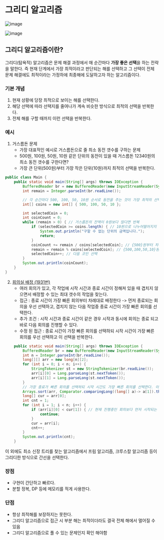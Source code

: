 # 그리디 알고리즘
![image](https://github.com/user-attachments/assets/804898c8-2d69-49fa-aade-e9fb297cea5b)

![image](https://github.com/user-attachments/assets/f9cede42-cb4e-49df-8183-5dffb1d2810f)

## 그리디 알고리즘이란?
그리디(탐욕적) 알고리즘은 문제 해결 과정에서 매 순간마다 **가장 좋은 선택**을 하는 전략을 말한다. 즉 현재 단계에서 가장 최적이라고 판단되는 해를 선택하고 그 선택이 전체 문제 해결에도 최적이라는 가정하에 최종해에 도달하고자 하는 알고리즘이다.
### 기본 개념
1. 현재 상황에 당장 최적으로 보이는 해를 선택한다.
2. 해당 선택에 따라 선택지를 줄여나가 계속 비슷한 방식으로 최적의 선택을 반복한다.
3. 전체 해를 구할 때까지 이런 선택을 반복한다.
### 예시
1. 거스름돈 문제
   * 가장 대표적인 예시로 거스름돈으로 줄 최소 동전 갯수를 구하는 문제
   * 500원, 100원, 50원, 10원 같은 단위의 동전이 있을 때 거스름돈 12340원의 최소 동전 갯수를 구한다면?
   * 가장 큰 단위(500원)부터 가장 작은 단위(10원)까지 최적의 선택을 반복한다.
   
```java
public class Main {
    public static void main(String[] args) throws IOException {
        BufferedReader br = new BufferedReader(new InputStreamReader(System.in));
        int remain = Integer.parseInt(br.readLine());

        // 각 순간마다 500, 100, 50, 10원 순서로 동전을 주는 것이 가장 최적의 선택
        int[] coins = new int[] { 500, 100, 50, 10 };

        int selectedCoin = 0;
        int coinCount = 0;
        while (remain > 0) { // 거스름돈의 잔액이 0원보다 많다면 반복
            if (selectedCoin >= coins.length) { // 10원으로 나누어떨어지지 않는다면 이 경우 문제를 해결할 수 없음
                System.out.println("구할 수 없는 단위의 금액입니다.");
                return;
            }
            coinCount += remain / coins[selectedCoin]; // {500}원부터 차례로 동전 갯수를 더해나감
            remain = remain % coins[selectedCoin]; // {500,100,50,10}원으로 거슬러줄 수 없는 나머지 금액을 구함
            selectedCoin++; // 다음 코인 선택
        }
        System.out.println(coinCount);
    }
}
```

2. [회의실 배정 (1931번)](https://www.acmicpc.net/problem/1931)
   * 여러 회의가 있고, 각 작업에 시작 시간과 종료 시간이 정해져 있을 때 겹치지 않으면서 배정할 수 있는 최대 갯수의 작업을 찾는다.
   * 접근 : 종료 시간이 가장 빠른 회의부터 차례대로 배정한다 -> 먼저 종료되는 회의을 우선 선택하고, 겹치지 않는 다음 작업중 종료 시간이 가장 빠른 회의를 선택한다.
   * 추가 조건 : 시작 시간과 종료 시간이 같은 경우 시작과 동시에 회의는 종료 되고 바로 다음 회의를 진행할 수 있다.
   * 수정 된 접근 : 종료 시간이 가장 빠른 회의를 선택하되 시작 시간이 가장 빠른 회의를 우선 선택하고 이 선택을 반복한다.
```java
    public static void main(String[] args) throws IOException {
        BufferedReader br = new BufferedReader(new InputStreamReader(System.in));
        int n = Integer.parseInt(br.readLine());
        long[][] arr = new long[n][2];
        for (int i = 0; i < n; i++) {
            StringTokenizer st = new StringTokenizer(br.readLine());
            arr[i][0] = Long.parseLong(st.nextToken());
            arr[i][1] = Long.parseLong(st.nextToken());
        }
        // 가장 종료가 빠른 회의를 선택하되 시작 시간도 가장 빠른 회의를 선택한다. 이를 정렬로 구현
        Arrays.sort(arr, Comparator.comparingLong((long[] a)-> a[1]).thenComparingLong(a-> a[0]));
        long[] cur = arr[0];
        int cnt = 1;
        for (int i = 1; i < n; i++) {
            if (arr[i][0] < cur[1]) { // 현재 진행중인 회의보다 먼저 시작되는 회의는 선택될 수 없음
                continue;
            }
            cur = arr[i];
            cnt++;
        }
        System.out.println(cnt);
    }
```
이 외에도 최소 신장 트리를 찾는 알고리즘에서 프림 알고리즘, 크루스칼 알고리즘 등이 그리디한 방식으로 간선을 선택한다.
### 장점
* 구현이 간단하고 빠르다.
* 분할 정복, DP 등에 메모리를 적게 사용한다.
### 단점
* 항상 최적해를 보장하지는 못한다.
* 그리디 알고리즘으로 접근 시 부분 해는 최적이더라도 결국 전체 해에서 멀어질 수 있음
* 그리디 알고리즘으로 풀 수 있는 문제인지 확인 해야함

